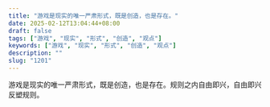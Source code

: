 ```yaml
---
title: "游戏是现实的唯一严肃形式，既是创造，也是存在。"
date: 2025-02-12T13:04:44+08:00
draft: false
tags: ["游戏", "现实", "形式", "创造", "观点"]
keywords: ["游戏", "现实", "形式", "创造", "观点"]
description: ""
slug: "1201"
---
```


游戏是现实的唯一严肃形式，既是创造，也是存在。规则之内自由即兴，自由即兴反塑规则。